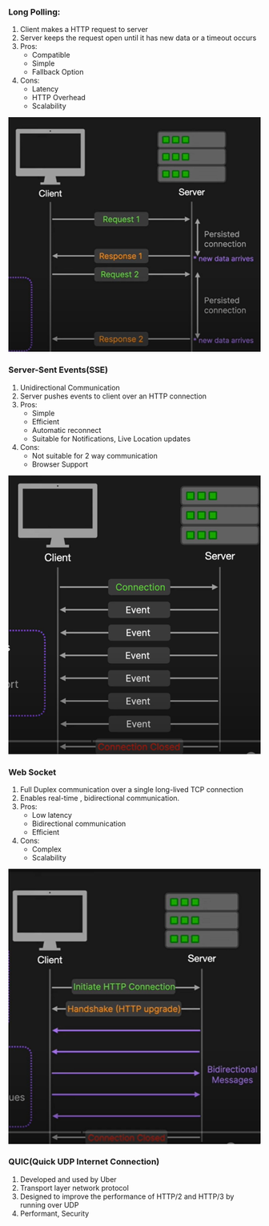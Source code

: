 ### Long Polling:

1. Client makes a HTTP request to server
2. Server keeps the request open until it has new data or a timeout occurs
3. Pros:
    - Compatible
    - Simple
    - Fallback Option
4. Cons:
    - Latency
    - HTTP Overhead
    - Scalability

![img.png](../images/LongPolling.png)

### Server-Sent Events(SSE)

1. Unidirectional Communication
2. Server pushes events to client over an HTTP connection
3. Pros:
    - Simple
    - Efficient
    - Automatic reconnect
    - Suitable for Notifications, Live Location updates
4. Cons:
    - Not suitable for 2 way communication
    - Browser Support

![img.png](../images/SSE.png)

### Web Socket
1. Full Duplex communication over a single long-lived TCP connection
2. Enables real-time , bidirectional communication.
3. Pros:
    - Low latency
    - Bidirectional communication
    - Efficient
4. Cons:
    - Complex
    - Scalability

![img.png](../images/websockets.png)

### QUIC(Quick UDP Internet Connection)

1. Developed and used by Uber
2. Transport layer network protocol
3. Designed to improve the performance of HTTP/2 and HTTP/3 by running over UDP
4. Performant, Security
    